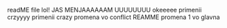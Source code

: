 readME file lol!
JAS MENJAAAAAAM UUUUUUUU
okeeeee
primenii crzyyyy
primenii crazy
promena vo conflict REAMME
promena 1 vo glavna 
